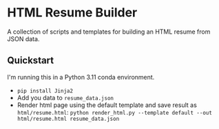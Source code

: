 # HTML Resume Builder

A collection of scripts and templates for building an HTML resume from JSON data.

## Quickstart

I'm running this in a Python 3.11 conda environment. 

* `pip install Jinja2`
* Add you data to `resume_data.json`
* Render html page using the default template and save result as `html/resume.html`: `python render_html.py --template default --out html/resume.html resume_data.json`
